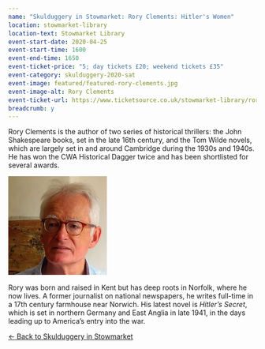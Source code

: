 ```yaml
---
name: "Skulduggery in Stowmarket: Rory Clements: Hitler's Women"
location: stowmarket-library
location-text: Stowmarket Library
event-start-date: 2020-04-25
event-start-time: 1600
event-end-time: 1650
event-ticket-price: "5; day tickets £20; weekend tickets £35"
event-category: skulduggery-2020-sat
event-image: featured/featured-rory-clements.jpg
event-image-alt: Rory Clements
event-ticket-url: https://www.ticketsource.co.uk/stowmarket-library/rory-clements-hitlers-women/e-mxykem
breadcrumb: y
---
```


Rory Clements is the author of two series of historical thrillers: the John Shakespeare books, set in the late 16th century, and the Tom Wilde novels, which are largely set in and around Cambridge during the 1930s and 1940s. He has won the CWA Historical Dagger twice and has been shortlisted for several awards.

<img src="/images/featured/featured-rory-clements.jpg" alt="Rory Clements" class="custom-br-50 mw-40 {% include /c/img-float-right.html %}" />

Rory was born and raised in Kent but has deep roots in Norfolk, where he now lives. A former journalist on national newspapers, he writes full-time in a 17th century farmhouse near Norwich. His latest novel is <cite>Hitler’s Secret</cite>, which is set in northern Germany and East Anglia in late 1941, in the days leading up to America’s entry into the war.

[&larr; Back to Skulduggery in Stowmarket](/skulduggery/)
